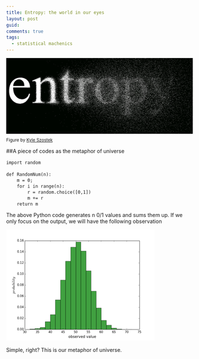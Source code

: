 ```yaml
---
title: Entropy: the world in our eyes
layout: post
guid:
comments: true
tags:
  - statistical machenics
---
```


![entropy](/media/files/2014-06-05-Entropy_the_world_in_our_eyes/entropy.jpg)
<sub>Figure by [Kyle Szostek](http://vippasstothespiritworld.blogspot.com/2012/10/entropy-explained.html)</sub>


##A piece of codes as the metaphor of universe

    import random
	
	def RandomNum(n):
        m = 0;
        for i in range(n):
            r = random.choice([0,1])
            m += r
        return m
	

The above Python code generates n 0/1 values and sums them up. If we only focus on the output, 
we will have the following observation

<img src="/media/files/2014-06-05-Entropy_the_world_in_our_eyes/fre.png" height="300px" width="400px" />

Simple, right? This is our metaphor of universe. 

